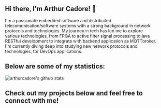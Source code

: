## Hi there, I'm Arthur Cadore! 👋
I'm a passionate embedded software and distribuited telecomunication/software systems with a strong background in network protocols and technologies. My journey in tech has led me to explore various technologies, from FPGA to active filter signal processing to java RESTful development to integrate with backend application as MQTTbroker. I'm currently diving deep into studying new network protocols and technologies, for DevOps applications. 

## Below are some of my statistics:

![arthurcadore's github stats](https://github-readme-stats.vercel.app/api?username=arthurcadore&show_icons=true&theme=tokyonight)
  
## Check out my projects below and feel free to connect with me!
